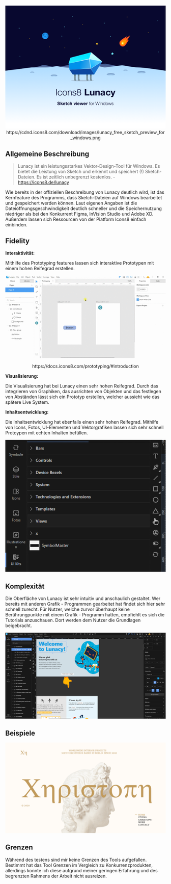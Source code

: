 <p align="center">
    <img src="./lunacy_free_sketch_preview_for_windows.png">
    https://cdnd.icons8.com/download/images/lunacy_free_sketch_preview_for_windows.png
</p>

## Allgemeine Beschreibung

> Lunacy ist ein leistungsstarkes Vektor-Design-Tool für Windows. Es bietet die Leistung von Sketch und erkennt und speichert (!) Sketch-Dateien. Es ist zeitlich unbegrenzt kostenlos. - https://icons8.de/lunacy

Wie bereits in der offiziellen Beschreibung von Lunacy deutlich wird, ist das Kernfeature des Programms, dass Sketch-Dateien auf Windows bearbeitet und gespeichert werden können. Laut eigenen Angaben ist die Dateiöffnungsgeschwindigkeit deutlich schneller und die Speichernutzung niedriger als bei den Konkurrent Figma, InVision Studio und Adobe XD. Außerdem lassen sich Ressourcen von der Platform Icons8 einfach einbinden.

## Fidelity

**Interaktivität:**

Mithilfe des Prototyping features lassen sich interaktive Prototypen mit einem hohen Reifegrad erstellen.

<p align="center">
  <img src="./proto-demo.gif">
</p>

<p align="center">https://docs.icons8.com/prototyping/#introduction</p>

**Visualisierung:**

Die Visualisierung hat bei Lunacy einen sehr hohen Reifegrad. Durch das integrieren von Graphiken, das ausrichten von Objekten und das festlegen von Abständen lässt sich ein Prototyp erstellen, welcher aussieht wie das spätere Live System.

**Inhaltsentwicklung:**

Die Inhaltsentwicklung hat ebenfalls einen sehr hohen Reifegrad. Mithilfe von Icons, Fotos, UI-Elementen und Vektorgrafiken lassen sich sehr schnell Protoypen mit echten Inhalten befüllen.

<p align="center">
  <img src="./visualisierung.PNG">
</p>

## Komplexität

Die Oberfläche von Lunacy ist sehr intuitiv und anschaulich gestaltet. Wer bereits mit anderen Grafik - Programmen gearbeitet hat findet sich hier sehr schnell zurecht. Für Nutzer, welche zurvor überhaupt keine Berührungpunkte mit einem Grafik - Programm hatten, empfiehlt es sich die Tutorials anzuschauen. Dort werden dem Nutzer die Grundlagen beigebracht.

<p align="center">
  <img src="./tutorial.PNG">
</p>


## Beispiele

<p align="center">
  <img src="./sketch/Full HD.png">
</p>


## Grenzen

Während des testens sind mir keine Grenzen des Tools aufgefallen. Bestimmt hat das Tool Grenzen im Vergleich zu Konkurrenzprodukten, allerdings konnte ich diese aufgrund meiner geringen Erfahrung und des begrenzten Rahmens der Arbeit nicht ausreizen.